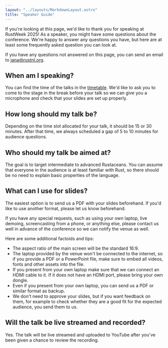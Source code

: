 ```yaml
---
layout: "../layouts/MarkdownLayout.astro"
title: "Speaker Guide"
---
```


If you're looking at this page, we'd like to thank you for speaking at RustWeek 2025! As a speaker, you might have some questions about the conference. We're happy to answer any questions you have, but here are at least some frequently asked question you can look at.

If you have any questions not answered on this page, you can send an email to <jana@rustnl.org>.

## When am I speaking?

You can find the time of the talks in the [timetable](/schedule/tuesday). We'd like to ask you to come to the stage in the break before your talk so we can give you a microphone and check that your slides are set up properly.

## How long should my talk be?

Depending on the time slot allocated for your talk, it should be 15 or 30 minutes.
After that time, we always scheduled a gap of 5 to 10 minutes for audience questions.

## Who should my talk be aimed at?

The goal is to target intermediate to advanced Rustaceans.
You can assume that everyone in the audience is at least familiar with Rust,
so there should be no need to explain basic properties of the language.

## What can I use for slides?

The easiest option is to send us a PDF with your slides beforehand. If you'd like to use another format, please let us know beforehand.

If you have any special requests, such as using your own laptop, live demoing, screencasting from a phone, or anything else,
please contact us well in advance of the conference so we can notify the venue as well.

Here are some additional factoids and tips:

- The aspect ratio of the main screen will be the standard 16:9.
- The laptop provided by the venue won't be connected to the internet, so if you provide a PDF or a PowerPoint file, make sure to embed all videos, fonts and other assets into the file.
- If you present from your own laptop make sure that we can connect an HDMI cable to it. If it does not have an HDMI port, please bring your own dongle.
- Even if you present from your own laptop, you can send us a PDF or similar format as backup.
- We don't need to approve your slides, but if you want feedback on them, for example to check whether they are a good fit for the expected audience, you send them to us.

## Will the talk be live streamed and recorded?

Yes. The talk will be live streamed and uploaded to YouTube after you've been given a chance to review the recording.
